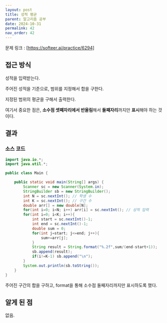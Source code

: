 ```yaml
---
layout: post
title: 성적 평균
parent: 알고리즘 공부
date: 2024-10-31
permalink: 42
nav_order: 42
---
```


문제 링크 : [https://softeer.ai/practice/6294]

## 접근 방식

성적을 입력받는다.

주어진 성적을 기준으로, 범위를 지정해서 합을 구한다.

지정된 범위의 평균을 구해서 출력한다.

여기서 중요한 점은, **소수점 셋째자리에서 반올림**해서 **둘째자리**까지만 **표시**해야 하는 것이다.

## 결과

### 소스 코드

```java
import java.io.*;
import java.util.*;

public class Main {

    public static void main(String[] args) {
        Scanner sc = new Scanner(System.in);
        StringBuilder sb = new StringBuilder();
        int N = sc.nextInt(); // 학생 수
        int K = sc.nextInt(); // 구간 수
        double arr[] = new double[N];
        for(int i=0; i<N; i++) arr[i] = sc.nextInt(); // 성적 입력
        for(int i=0; i<K; i++){
            int start = sc.nextInt()-1;
            int end = sc.nextInt()-1;
            double sum = 0;
            for(int j=start; j<=end; j++){
                sum+=arr[j];
            }
            String result = String.format("%.2f",sum/(end-start+1));
            sb.append(result);
            if(i!=K-1) sb.append("\n");
        }
        System.out.println(sb.toString());
    }
}

```

주어진 구간의 합을 구하고, format을 통해 소수점 둘째자리까지만 표시하도록 했다.

## 알게 된 점

없음.

[https://softeer.ai/practice/6294]: https://softeer.ai/practice/6294

